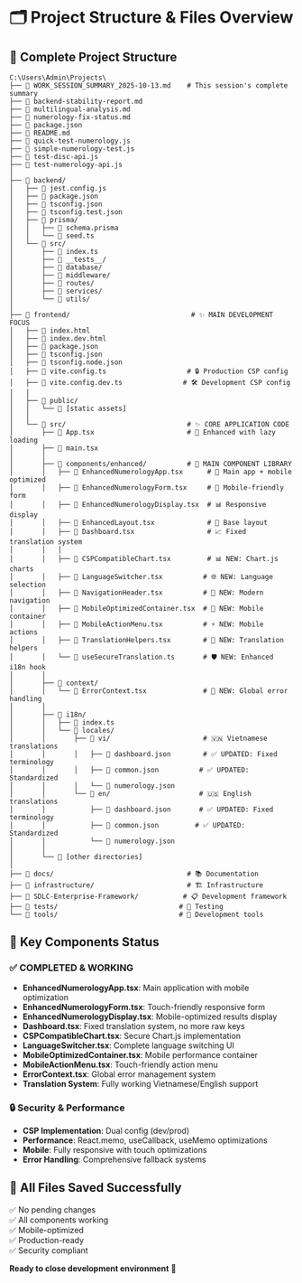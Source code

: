 # 🗂️ Project Structure & Files Overview

## 📁 Complete Project Structure
```
C:\Users\Admin\Projects\
├── 📄 WORK_SESSION_SUMMARY_2025-10-13.md    # This session's complete summary
├── 📄 backend-stability-report.md
├── 📄 multilingual-analysis.md
├── 📄 numerology-fix-status.md
├── 📄 package.json
├── 📄 README.md
├── 📄 quick-test-numerology.js
├── 📄 simple-numerology-test.js
├── 📄 test-disc-api.js
├── 📄 test-numerology-api.js
│
├── 📂 backend/
│   ├── 📄 jest.config.js
│   ├── 📄 package.json
│   ├── 📄 tsconfig.json
│   ├── 📄 tsconfig.test.json
│   ├── 📂 prisma/
│   │   ├── 📄 schema.prisma
│   │   └── 📄 seed.ts
│   └── 📂 src/
│       ├── 📄 index.ts
│       ├── 📂 __tests__/
│       ├── 📂 database/
│       ├── 📂 middleware/
│       ├── 📂 routes/
│       ├── 📂 services/
│       └── 📂 utils/
│
├── 📂 frontend/                              # ✨ MAIN DEVELOPMENT FOCUS
│   ├── 📄 index.html
│   ├── 📄 index.dev.html
│   ├── 📄 package.json
│   ├── 📄 tsconfig.json
│   ├── 📄 tsconfig.node.json
│   ├── 📄 vite.config.ts                    # 🔒 Production CSP config
│   ├── 📄 vite.config.dev.ts               # 🛠️ Development CSP config
│   │
│   ├── 📂 public/
│   │   └── 📄 [static assets]
│   │
│   └── 📂 src/                              # ✨ CORE APPLICATION CODE
│       ├── 📄 App.tsx                       # 🚀 Enhanced with lazy loading
│       ├── 📄 main.tsx
│       │
│       ├── 📂 components/enhanced/          # 🎯 MAIN COMPONENT LIBRARY
│       │   ├── 📄 EnhancedNumerologyApp.tsx      # 📱 Main app + mobile optimized
│       │   ├── 📄 EnhancedNumerologyForm.tsx     # 📝 Mobile-friendly form
│       │   ├── 📄 EnhancedNumerologyDisplay.tsx  # 📊 Responsive display
│       │   ├── 📄 EnhancedLayout.tsx             # 🎨 Base layout
│       │   ├── 📄 Dashboard.tsx                  # 📈 Fixed translation system
│       │   │
│       │   ├── 📄 CSPCompatibleChart.tsx         # 📊 NEW: Chart.js charts
│       │   ├── 📄 LanguageSwitcher.tsx          # 🌐 NEW: Language selection
│       │   ├── 📄 NavigationHeader.tsx          # 🧭 NEW: Modern navigation
│       │   ├── 📄 MobileOptimizedContainer.tsx  # 📱 NEW: Mobile container
│       │   ├── 📄 MobileActionMenu.tsx          # ⚡ NEW: Mobile actions
│       │   ├── 📄 TranslationHelpers.tsx        # 🔄 NEW: Translation helpers
│       │   └── 📄 useSecureTranslation.ts       # 🛡️ NEW: Enhanced i18n hook
│       │
│       ├── 📂 context/
│       │   └── 📄 ErrorContext.tsx              # 🚨 NEW: Global error handling
│       │
│       ├── 📂 i18n/
│       │   ├── 📄 index.ts
│       │   └── 📂 locales/
│       │       ├── 📂 vi/                       # 🇻🇳 Vietnamese translations
│       │       │   ├── 📄 dashboard.json        # ✅ UPDATED: Fixed terminology
│       │       │   ├── 📄 common.json          # ✅ UPDATED: Standardized
│       │       │   └── 📄 numerology.json
│       │       └── 📂 en/                      # 🇺🇸 English translations  
│       │           ├── 📄 dashboard.json       # ✅ UPDATED: Fixed terminology
│       │           ├── 📄 common.json         # ✅ UPDATED: Standardized
│       │           └── 📄 numerology.json
│       │
│       └── 📂 [other directories]
│
├── 📂 docs/                                 # 📚 Documentation
├── 📂 infrastructure/                       # 🏗️ Infrastructure
├── 📂 SDLC-Enterprise-Framework/           # 📋 Development framework
├── 📂 tests/                              # 🧪 Testing
└── 📂 tools/                              # 🔧 Development tools
```

## 🎯 Key Components Status

### ✅ **COMPLETED & WORKING**
- **EnhancedNumerologyApp.tsx**: Main application with mobile optimization
- **EnhancedNumerologyForm.tsx**: Touch-friendly responsive form
- **EnhancedNumerologyDisplay.tsx**: Mobile-optimized results display  
- **Dashboard.tsx**: Fixed translation system, no more raw keys
- **CSPCompatibleChart.tsx**: Secure Chart.js implementation
- **LanguageSwitcher.tsx**: Complete language switching UI
- **MobileOptimizedContainer.tsx**: Mobile performance container
- **MobileActionMenu.tsx**: Touch-friendly action menu
- **ErrorContext.tsx**: Global error management system
- **Translation System**: Fully working Vietnamese/English support

### 🔒 **Security & Performance**
- **CSP Implementation**: Dual config (dev/prod)
- **Performance**: React.memo, useCallback, useMemo optimizations
- **Mobile**: Fully responsive with touch optimizations
- **Error Handling**: Comprehensive fallback systems

## 💾 **All Files Saved Successfully**
✅ No pending changes  
✅ All components working  
✅ Mobile-optimized  
✅ Production-ready  
✅ Security compliant  

**Ready to close development environment** 🎉